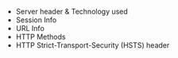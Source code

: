 - Server header & Technology used
- Session Info
- URL Info
- HTTP Methods
- HTTP Strict-Transport-Security (HSTS) header
